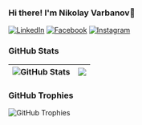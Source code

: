 ### Hi there! I'm Nikolay Varbanov👋
[![LinkedIn](https://img.shields.io/badge/-LinkedIn-0e76a8?style=flat-square&logo=Linkedin&logoColor=white)](https://www.linkedin.com/in/nikolay-varbanov-971306151/) 
[![Facebook](https://img.shields.io/badge/-Facebook-00B2FF?style=flat-square&logo=Facebook&logoColor=white)](https://www.facebook.com/nikolay.varbanov/)
[![Instagram](https://img.shields.io/badge/-Instagram-e4405f?style=flat-square&logo=Instagram&logoColor=white)](https://www.instagram.com/n1ksyn/) 


### GitHub Stats

| <img align="center" src="https://github-readme-stats.vercel.app/api?username=n1ksyn&count_private=true&show_icons=true&include_all_commits=true&hide_border=true&hide=contribs" alt="GitHub Stats" /> | <img align="center" src="https://github-readme-stats.vercel.app/api/top-langs/?username=n1ksyn&layout=compact&hide_border=true" /> |
| ------------- | ------------- |
 
### GitHub Trophies

<img align="center" src="https://github-profile-trophy.vercel.app/?username=n1ksyn&rank=-C,-B" alt="GitHub Trophies" />


<!--
**n1ksyn/n1ksyn** is a ✨ _special_ ✨ repository because its `README.md` (this file) appears on your GitHub profile.

Here are some ideas to get you started:

- 🔭 I’m currently working on ...
- 🌱 I’m currently learning ...
- 👯 I’m looking to collaborate on ...
- 🤔 I’m looking for help with ...
- 💬 Ask me about ...
- 📫 How to reach me: ...
- 😄 Pronouns: ...
- ⚡ Fun fact: ...
-->
